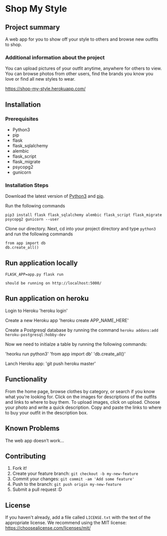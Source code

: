 # Shop My Style

## Project summary
A web app for you to show off your style to others and browse new outfits to shop.

### Additional information about the project

You can upload pictures of your outfit anytime, anywhere for others to view. You can browse photos from other users, find the brands you know you love or find all new styles to wear.

https://shop-my-style.herokuapp.com/

## Installation

### Prerequisites

- Python3
- pip
- flask
- flask_sqlalchemy
- alembic
- flask_script
- flask_migrate
- psycopg2
- gunicorn


### Installation Steps

Download the latest version of [Python3](https://www.python.org/downloads/) and [pip](https://pypi.org/project/pip/).

Run the following commands
```
pip3 install flask flask_sqlalchemy alembic flask_script flask_migrate psycopg2 gunicorn --user
```

Clone our directory.
Next, cd into your project directory and type `python3` and run the following commands

```
from app import db
db.create_all()
```

## Run application locally
`FLASK_APP=app.py flask run`

`should be running on http://localhost:5000/ `

## Run application on heroku

Login to Heroku 'heroku login'

Create a new Heroku app 'heroku create APP_NAME_HERE'

Create a Postgresql database by running the command `heroku addons:add heroku-postgresql:hobby-dev`

Now we need to initialze a table by running the following commands:

'heorku run python3'
'from app import db'
'db.create_all()'

Lanch Heroku app: 'git push heroku master'

## Functionality

From the home page, browse clothes by category, or search if you know what you're looking for. Click on the images for descriptions of the outfits and links to where to buy them. To upload images, click on upload. Choose your photo and write a quick description. Copy and paste the links to where to buy your outfit in the description box.

## Known Problems

The web app doesn’t work...

## Contributing

1. Fork it!
2. Create your feature branch: `git checkout -b my-new-feature`
3. Commit your changes: `git commit -am 'Add some feature'`
4. Push to the branch: `git push origin my-new-feature`
5. Submit a pull request :D

## License

If you haven't already, add a file called `LICENSE.txt` with the text of the appropriate license.
We recommend using the MIT license: <https://choosealicense.com/licenses/mit/>
